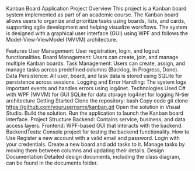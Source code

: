 Kanban Board Application
Project Overview
This project is a Kanban board system implemented as part of an academic course. The Kanban board allows users to organize and prioritize tasks using boards, lists, and cards, supporting agile development and helping visualize workflows. The system is designed with a graphical user interface (GUI) using WPF and follows the Model-View-ViewModel (MVVM) architecture.

Features
User Management: User registration, login, and logout functionalities.
Board Management: Users can create, join, and manage multiple Kanban boards.
Task Management: Users can create, assign, and manage tasks across predefined columns (Backlog, In Progress, Done).
Data Persistence: All user, board, and task data is stored using SQLite for persistence across sessions.
Logging and Error Handling: The system logs important events and handles errors using log4net.
Technologies Used
C# with WPF (MVVM) for GUI
SQLite for data storage
log4net for logging
N-tier architecture
Getting Started
Clone the repository:
bash
Copy code
git clone https://github.com/yourusername/kanban.git
Open the solution in Visual Studio.
Build the solution.
Run the application to launch the Kanban board interface.
Project Structure
Backend: Contains service, business, and data access layers.
Frontend: WPF-based GUI that interacts with the backend.
BackendTests: Console project for testing the backend functionality.
How to Use
Register a new account with a valid email and password.
Login with your credentials.
Create a new board and add tasks to it.
Manage tasks by moving them between columns and updating their details.
Design Documentation
Detailed design documents, including the class diagram, can be found in the documents folder.
